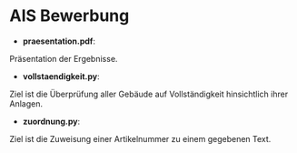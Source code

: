 # AIS Bewerbung


* **praesentation.pdf**:

Präsentation der Ergebnisse.

* **vollstaendigkeit.py**: 

Ziel ist die Überprüfung aller Gebäude auf Vollständigkeit hinsichtlich ihrer Anlagen.

* **zuordnung.py**: 

Ziel ist die Zuweisung einer Artikelnummer zu einem gegebenen Text.
